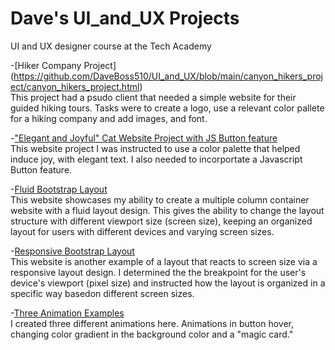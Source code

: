 # Dave's UI_and_UX Projects
 UI and UX designer course at the Tech Academy

 -[Hiker Company Project]
 (https://github.com/DaveBoss510/UI_and_UX/blob/main/canyon_hikers_project/canyon_hikers_project.html)<br>
 This project had a psudo client that needed a simple website for their guided hiking tours. Tasks were to create a logo, use
 a relevant color pallete for a hiking company and add images, and font. 

 -["Elegant and Joyful" Cat Website Project with JS Button feature](https://github.com/DaveBoss510/UI_and_UX/blob/main/Cat_Website/eligant_cat_website_project.html)<br>
 This website project I was instructed to use a color palette that helped induce joy, with elegant text. I also needed 
 to incorportate a Javascript Button feature. 

-[Fluid Bootstrap Layout](https://github.com/DaveBoss510/UI_and_UX/blob/main/bootstrap%20project/responsivebootstrap.html)<br>
This website showcases my ability to create a multiple column container website with a fluid 
layout design. This gives the ability to change the layout structure with different viewport size (screen size), keeping
an organized layout for users with different devices and varying screen sizes. 

-[Responsive Bootstrap Layout](https://github.com/DaveBoss510/UI_and_UX/blob/main/bootstrap%20project/responsivebootstrap.html)
<br>
This website is another example of a layout that reacts to screen size via a responsive layout design. I determined the
the breakpoint for the user's device's viewport (pixel size) and instructed how the layout is organized in a specific way basedon different screen sizes.

-[Three Animation Examples](https://github.com/DaveBoss510/UI_and_UX/tree/main/Animation_library_project)<br>
I created three different animations here. Animations in button hover, changing color gradient in the background color and a "magic card."
